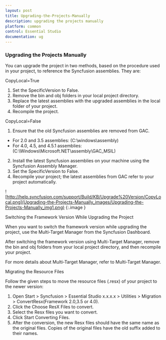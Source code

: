```yaml
---
layout: post
title: Upgrading-the-Projects-Manually
description: upgrading the projects manually
platform: common
control: Essential Studio
documentation: ug
---
```


### Upgrading the Projects Manually

You can upgrade the project in two methods, based on the procedure used in your project, to reference the Syncfusion assemblies. They are:

CopyLocal=True

1. Set the SpecificVersion to False.
1. Remove the bin and obj folders in your local project directory.
2. Replace the latest assemblies with the upgraded assemblies in the local folder of your project.
3. Recompile the project.

CopyLocal=False

1. Ensure that the old Syncfusion assemblies are removed from GAC.
* For 2.0 and 3.5 assemblies: (C:\windows\assembly)
* For 4.0, 4.5, and 4.5.1 assemblies: (C:\Windows\Microsoft.NET\assembly\GAC_MSIL)
2. Install the latest Syncfusion assemblies on your machine using the Syncfusion Assembly Manager.
3. Set the SpecificVersion to False.
4. Recompile your project; the latest assemblies from GAC refer to your project automatically. 



![http://help.syncfusion.com/support/Build/KB/Upgrade%20Version/CopyLocal.png](Upgrading-the-Projects-Manually_images/Upgrading-the-Projects-Manually_img1.png)
{:.image }


Switching the Framework Version While Upgrading the Project

When you want to switch the framework version while upgrading the project, use the Multi-Target Manager from the Syncfusion Dashboard.

After switching the framework version using Multi-Target Manager, remove the bin and obj folders from your local project directory, and then recompile your project.

For more details about Multi-Target Manager, refer to Multi-Target Manager.

Migrating the Resource Files

Follow the given steps to move the resource files (.resx) of your project to the newer version:

1. Open Start > Syncfusion > Essential Studio x.x.x.x > Utilities > Migration > ConvertResx(Framework 2.0,3.5 or 4.0).
2. Click the Choose ResX Files to convert.
3. Select the Resx files you want to convert.
4. Click Start Converting Files.
5. After the conversion, the new Resx files should have the same name as the original files. Copies of the original files have the old suffix added to their names.
